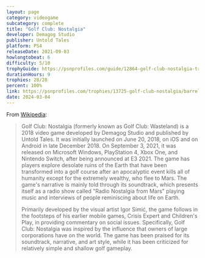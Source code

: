 ```yaml
---
layout: page
category: videogame
subcategory: complete
title: "Golf Club: Nostalgia"
developer: Demagog Studio
publisher: Untold Tales
platform: PS4
releaseDate: 2021-09-03
howlongtobeat: 6
difficulty: 5/10
trophyGuide: https://psnprofiles.com/guide/12864-golf-club-nostalgia-trophy-guide
durationHours: 9
trophies: 28/28
percent: 100%
link: https://psnprofiles.com/trophies/13725-golf-club-nostalgia/barrelofjuice
date: 2024-03-04
---
```


From [Wikipedia](https://en.wikipedia.org/wiki/Golf_Club:_Wasteland):

> Golf Club: Nostalgia (formerly known as Golf Club: Wasteland) is a 2018 video game developed by Demagog Studio and published by Untold Tales. It was initially launched on June 20, 2018, on iOS and on Android in late December 2018. On September 3, 2021, it was released on Microsoft Windows, PlayStation 4, Xbox One, and Nintendo Switch, after being announced at E3 2021. The game has players explore desolate ruins of the Earth that have been transformed into a golf course after an apocalyptic event kills all of humanity except for the extremely wealthy, who flee to Mars. The game's narrative is mainly told through its soundtrack, which presents itself as a radio show called "Radio Nostalgia from Mars" playing music and interviews of people reminiscing about life on Earth.
>
> Primarily developed by the visual artist Igor Simić, the game follows in the footsteps of his earlier mobile games, Crisis Expert and Children's Play, in providing commentary on social issues. Specifically, Golf Club: Nostalgia was inspired by the influence that owners of large corporations have on the world. The game has been praised for its soundtrack, narrative, and art style, while it has been criticized for relatively simple and shallow golf gameplay.

